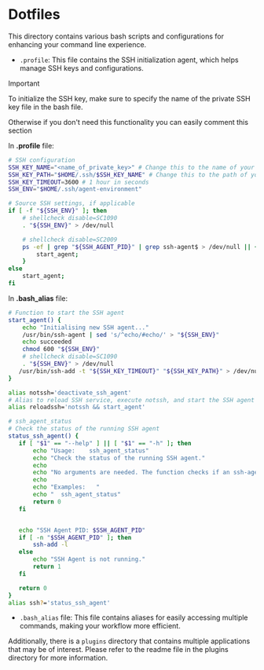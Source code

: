 # Dotfiles

This directory contains various bash scripts and configurations for enhancing your command line experience.

- `.profile`: This file contains the SSH initialization agent, which helps manage SSH keys and configurations.

> [!IMPORTANT]
>To initialize the SSH key, make  sure to specify the name of the private SSH key file in the bash file. 
>
>Otherwise if you don't need this functionality you can easily comment this section 
>
> In **.profile** file:
>```bash
># SSH configuration
>SSH_KEY_NAME="<name_of_private_key>" # Change this to the name of your SSH key
>SSH_KEY_PATH="$HOME/.ssh/$SSH_KEY_NAME" # Change this to the path of your SSH key
>SSH_KEY_TIMEOUT=3600 # 1 hour in seconds
>SSH_ENV="$HOME/.ssh/agent-environment"
>
># Source SSH settings, if applicable
>if [ -f "${SSH_ENV}" ]; then
>     # shellcheck disable=SC1090
>     . "${SSH_ENV}" > /dev/null
>
>     # shellcheck disable=SC2009
>     ps -ef | grep "${SSH_AGENT_PID}" | grep ssh-agent$ > /dev/null || {
>         start_agent;
>     }
>else
>     start_agent;
>fi
>```
>
> In **.bash_alias** file:
>```bash
># Function to start the SSH agent
>start_agent() {
>     echo "Initialising new SSH agent..."
>     /usr/bin/ssh-agent | sed 's/^echo/#echo/' > "${SSH_ENV}"
>     echo succeeded
>     chmod 600 "${SSH_ENV}"
>     # shellcheck disable=SC1090
>     . "${SSH_ENV}" > /dev/null
>    /usr/bin/ssh-add -t "${SSH_KEY_TIMEOUT}" "${SSH_KEY_PATH}" > /dev/null;
>}
>
>alias notssh='deactivate_ssh_agent'
># Alias to reload SSH service, execute notssh, and start the SSH agent
>alias reloadssh='notssh && start_agent'
>
># ssh_agent_status
># Check the status of the running SSH agent
>status_ssh_agent() {
>    if [ "$1" == "--help" ] || [ "$1" == "-h" ]; then
>        echo "Usage:    ssh_agent_status"
>        echo "Check the status of the running SSH agent."
>        echo
>        echo "No arguments are needed. The function checks if an ssh-agent session is active and prints the status."
>        echo
>        echo "Examples:   "
>        echo "  ssh_agent_status"
>        return 0
>    fi
>
>
>    echo "SSH Agent PID: $SSH_AGENT_PID"
>    if [ -n "$SSH_AGENT_PID" ]; then
>        ssh-add -l
>    else
>        echo "SSH Agent is not running."
>        return 1
>    fi
>
>    return 0
>}
>alias ssh?='status_ssh_agent'
>```

- `.bash_alias` file: This file contains aliases for easily accessing multiple commands, making your workflow more efficient.


Additionally, there is a `plugins` directory that contains multiple applications that may be of interest. Please refer to the readme file in the plugins directory for more information.
